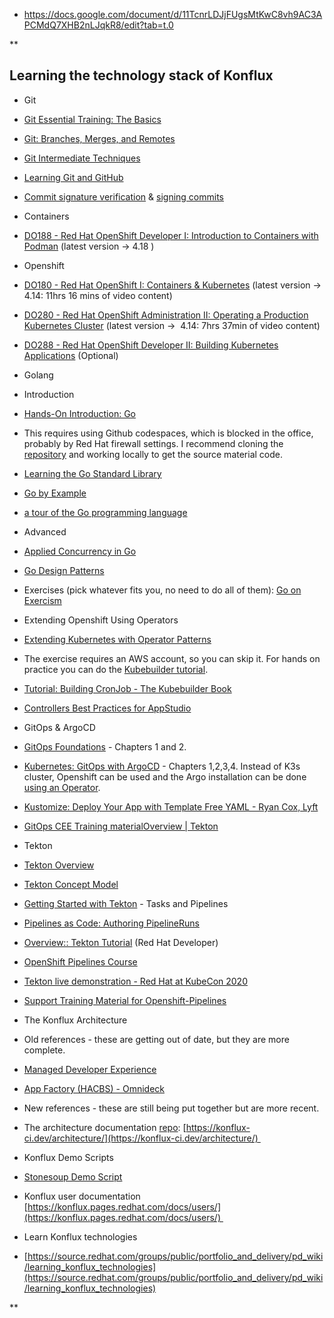 - https://docs.google.com/document/d/11TcnrLDJjFUgsMtKwC8vh9AC3APCMdQ7XHB2nLJqkR8/edit?tab=t.0


**

## Learning the technology stack of Konflux

- Git
    

- [Git Essential Training: The Basics](https://www.linkedin.com/learning/git-essential-training-19417064/get-started-with-git?u=2056732)
    
- [Git: Branches, Merges, and Remotes](https://www.linkedin.com/learning/git-branches-merges-and-remotes/unlock-powerful-code-management-and-collaboration-tools-in-git?autoplay=true&u=2056732)
    
- [Git Intermediate Techniques](https://www.linkedin.com/learning/git-intermediate-techniques-16077011/get-more-from-git?autoplay=true&u=2056732)
    
- [Learning Git and GitHub](https://www.linkedin.com/learning/learning-git-and-github-14213624/travel-the-multiverse-with-git-and-github?autoplay=true&u=2056732)
    
- [Commit signature verification](https://docs.github.com/en/authentication/managing-commit-signature-verification/about-commit-signature-verification) & [signing commits](https://hyperledger-indy.readthedocs.io/projects/sdk/en/latest/docs/contributors/signing-commits.html#how-to-sign-previous-commits)
    

- Containers
    

- [DO188 - Red Hat OpenShift Developer I: Introduction to Containers with Podman](https://role.rhu.redhat.com/rol-rhu/app/courses/do188-4.18) (latest version -> 4.18 )
    

- Openshift
    

- [DO180 - Red Hat OpenShift I: Containers & Kubernetes](https://role.rhu.redhat.com/rol-rhu/app/courses/do180-4.14/pages/pr01) (latest version -> 4.14: 11hrs 16 mins of video content)
    
- [DO280 - Red Hat OpenShift Administration II: Operating a Production Kubernetes Cluster](https://role.rhu.redhat.com/rol-rhu/app/courses/do280-4.14/pages/pr01) (latest version ->  4.14: 7hrs 37min of video content)
    
- [DO288 - Red Hat OpenShift Developer II: Building Kubernetes Applications](https://role.rhu.redhat.com/rol-rhu/app/courses/do288-4.10/pages/pr01) (Optional)
    

- Golang
    

- Introduction
    

- [Hands-On Introduction: Go](https://www.linkedin.com/learning/hands-on-introduction-go/hands-on-with-go?autoplay=true&resume=false&u=2056732)
    

- This requires using Github codespaces, which is blocked in the office, probably by Red Hat firewall settings. I recommend cloning the [repository](https://github.com/LinkedInLearning/hands-on-go-3080775) and working locally to get the source material code.
    

- [Learning the Go Standard Library](https://www.linkedin.com/learning/learning-the-go-standard-library/don-t-go-re-inventing-the-wheel?autoplay=true&u=2056732)
    
- [Go by Example](https://gobyexample.com/)
    
- [a tour of the Go programming language](https://go.dev/tour/welcome/1)
    

- Advanced
    

- [Applied Concurrency in Go](https://www.linkedin.com/learning/applied-concurrency-in-go/concurrency-in-daily-life?autoplay=true&resume=false&u=2056732)
    
- [Go Design Patterns](https://www.linkedin.com/learning/go-design-patterns/go-design-patterns?autoplay=true&resume=false&u=2056732)
    

- Exercises (pick whatever fits you, no need to do all of them): [Go on Exercism](https://exercism.org/tracks/go)
    

- Extending Openshift Using Operators
    

- [Extending Kubernetes with Operator Patterns](https://www.linkedin.com/learning/extending-kubernetes-with-operator-patterns/repeatable-operations-with-kubernetes?autoplay=true&resume=false&u=2056732)
    

- The exercise requires an AWS account, so you can skip it. For hands on practice you can do the [Kubebuilder tutorial](https://book.kubebuilder.io/cronjob-tutorial/cronjob-tutorial.html).
    

- [Tutorial: Building CronJob - The Kubebuilder Book](https://kubebuilder.io/cronjob-tutorial/cronjob-tutorial)
    
- [Controllers Best Practices for AppStudio](https://docs.google.com/presentation/u/0/d/1el_P9fA1nHLa6bbrx63cbF_HrXDYDSrsDr2dGpsJR6Q/edit)
    

- GitOps & ArgoCD
    

- [GitOps Foundations](https://www.linkedin.com/learning/gitops-foundations/an-enhanced-approach-to-devops?autoplay=true&resume=false&u=2056732) - Chapters 1 and 2.
    
- [Kubernetes: GitOps with ArgoCD](https://www.linkedin.com/learning/kubernetes-gitops-with-argocd/continuous-delivery-of-infrastructure-with-argo-cd?autoplay=true&resume=false&u=2056732) - Chapters 1,2,3,4. Instead of K3s cluster, Openshift can be used and the Argo installation can be done [using an Operator](https://docs.openshift.com/container-platform/4.11/cicd/gitops/installing-openshift-gitops.html).
    
- [Kustomize: Deploy Your App with Template Free YAML - Ryan Cox, Lyft](https://www.youtube.com/watch?v=ahMIBxufNR0)
    
- [GitOps CEE Training material](https://spaces.redhat.com/display/GITOPS/CEE+Training)[Overview | Tekton](https://tekton.dev/docs/concepts/overview/)
    

- Tekton
    

- [Tekton Overview](https://tekton.dev/docs/concepts/overview/)
    
- [Tekton Concept Model](https://tekton.dev/docs/concepts/concept-model/)
    
- [Getting Started with Tekton](https://tekton.dev/docs/getting-started/) - Tasks and Pipelines
    
- [Pipelines as Code: Authoring PipelineRuns](https://pipelinesascode.com/docs/guide/authoringprs/)
    
- [Overview:: Tekton Tutorial](https://redhat-scholars.github.io/tekton-tutorial/tekton-tutorial/index.html) (Red Hat Developer) 
    
- [OpenShift Pipelines Course](https://www.redhat.com/en/interactive-labs/use-red-hat-openshift-pipelines) 
    
- [Tekton live demonstration - Red Hat at KubeCon 2020](https://www.youtube.com/watch?v=CnVCgMRE4xI) 
    
- [Support Training Material for Openshift-Pipelines](https://spaces.redhat.com/pages/viewpage.action?spaceKey=SRVKP&title=CEE+Training+Materials)
    

- The Konflux Architecture
    

- Old references - these are getting out of date, but they are more complete.
    

- [Managed Developer Experience](https://docs.google.com/document/d/1Fnre7cZ18COW6pOttwOeB_zgZH3VAEnkAN3-s8ZDhhI/edit#)
    
- [App Factory (HACBS) - Omnideck](https://docs.google.com/presentation/d/1sJ7VBDiK-C0U2ku8INzSVcGB-g0INgWxiS9bmCMXLnY/edit)
    

- New references - these are still being put together but are more recent.
    

- The architecture documentation [repo](https://github.com/redhat-appstudio/book#book-of-appstudio): [https://konflux-ci.dev/architecture/](https://konflux-ci.dev/architecture/) 
    

- Konflux Demo Scripts
    

- [Stonesoup Demo Script](https://docs.google.com/document/d/1elg__pZXTXu2U5SJL1RbWBVpy76cXov4LQsfzjsUasA/edit#heading=h.7xhx2zer9s6j)
    

- Konflux user documentation [https://konflux.pages.redhat.com/docs/users/](https://konflux.pages.redhat.com/docs/users/) 
    
- Learn Konflux technologies
    

- [https://source.redhat.com/groups/public/portfolio_and_delivery/pd_wiki/learning_konflux_technologies](https://source.redhat.com/groups/public/portfolio_and_delivery/pd_wiki/learning_konflux_technologies)
    



**